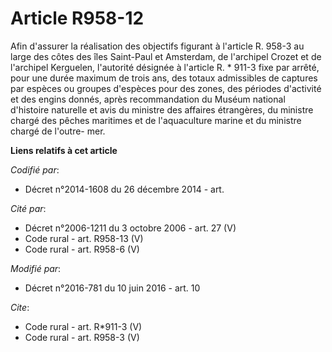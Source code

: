# Article R958-12

Afin d'assurer la réalisation des objectifs figurant à l'article R. 958-3 au large des côtes des îles Saint-Paul et
Amsterdam, de l'archipel Crozet et de l'archipel Kerguelen, l'autorité désignée à l'article R. * 911-3 fixe par arrêté, pour
une durée maximum de trois ans, des totaux admissibles de captures par espèces ou groupes d'espèces pour des zones, des
périodes d'activité et des engins donnés, après recommandation du Muséum national d'histoire naturelle et avis du ministre
des affaires étrangères, du ministre chargé des pêches maritimes et de l'aquaculture marine et du ministre chargé de l'outre-
mer.

**Liens relatifs à cet article**

_Codifié par_:

  - Décret n°2014-1608 du 26 décembre 2014 - art.

_Cité par_:

  - Décret n°2006-1211 du 3 octobre 2006 - art. 27 (V)
  - Code rural - art. R958-13 (V)
  - Code rural - art. R958-6 (V)

_Modifié par_:

  - Décret n°2016-781 du 10 juin 2016 - art. 10

_Cite_:

  - Code rural - art. R*911-3 (V)
  - Code rural - art. R958-3 (V)
